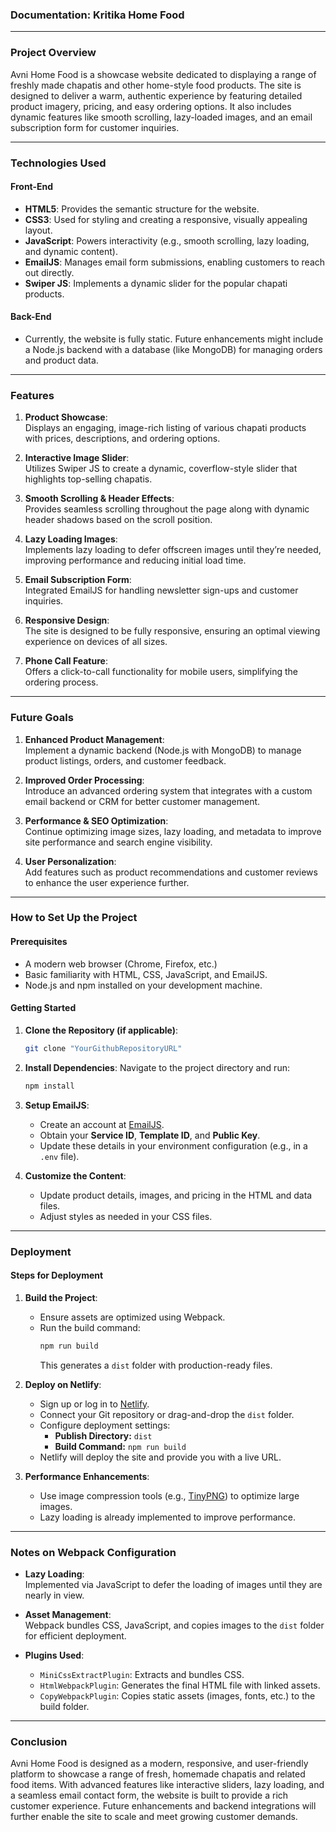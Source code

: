 

### Documentation: Kritika Home Food

---

### **Project Overview**

Avni Home Food is a showcase website dedicated to displaying a range of freshly made chapatis and other home-style food products. The site is designed to deliver a warm, authentic experience by featuring detailed product imagery, pricing, and easy ordering options. It also includes dynamic features like smooth scrolling, lazy-loaded images, and an email subscription form for customer inquiries.

---

### **Technologies Used**

#### **Front-End**
- **HTML5**: Provides the semantic structure for the website.
- **CSS3**: Used for styling and creating a responsive, visually appealing layout.
- **JavaScript**: Powers interactivity (e.g., smooth scrolling, lazy loading, and dynamic content).
- **EmailJS**: Manages email form submissions, enabling customers to reach out directly.
- **Swiper JS**: Implements a dynamic slider for the popular chapati products.

#### **Back-End**
- Currently, the website is fully static. Future enhancements might include a Node.js backend with a database (like MongoDB) for managing orders and product data.

---

### **Features**

1. **Product Showcase**:  
   Displays an engaging, image-rich listing of various chapati products with prices, descriptions, and ordering options.

2. **Interactive Image Slider**:  
   Utilizes Swiper JS to create a dynamic, coverflow-style slider that highlights top-selling chapatis.

3. **Smooth Scrolling & Header Effects**:  
   Provides seamless scrolling throughout the page along with dynamic header shadows based on the scroll position.

4. **Lazy Loading Images**:  
   Implements lazy loading to defer offscreen images until they’re needed, improving performance and reducing initial load time.

5. **Email Subscription Form**:  
   Integrated EmailJS for handling newsletter sign-ups and customer inquiries.

6. **Responsive Design**:  
   The site is designed to be fully responsive, ensuring an optimal viewing experience on devices of all sizes.

7. **Phone Call Feature**:  
   Offers a click-to-call functionality for mobile users, simplifying the ordering process.

---

### **Future Goals**

1. **Enhanced Product Management**:  
   Implement a dynamic backend (Node.js with MongoDB) to manage product listings, orders, and customer feedback.

2. **Improved Order Processing**:  
   Introduce an advanced ordering system that integrates with a custom email backend or CRM for better customer management.

3. **Performance & SEO Optimization**:  
   Continue optimizing image sizes, lazy loading, and metadata to improve site performance and search engine visibility.

4. **User Personalization**:  
   Add features such as product recommendations and customer reviews to enhance the user experience further.

---

### **How to Set Up the Project**

#### **Prerequisites**
- A modern web browser (Chrome, Firefox, etc.)
- Basic familiarity with HTML, CSS, JavaScript, and EmailJS.
- Node.js and npm installed on your development machine.

#### **Getting Started**
1. **Clone the Repository (if applicable)**:
   ```bash
   git clone "YourGithubRepositoryURL"
   ```

2. **Install Dependencies**:
   Navigate to the project directory and run:
   ```bash
   npm install
   ```

3. **Setup EmailJS**:
   - Create an account at [EmailJS](https://www.emailjs.com).
   - Obtain your **Service ID**, **Template ID**, and **Public Key**.
   - Update these details in your environment configuration (e.g., in a `.env` file).

4. **Customize the Content**:
   - Update product details, images, and pricing in the HTML and data files.
   - Adjust styles as needed in your CSS files.

---

### **Deployment**

#### **Steps for Deployment**
1. **Build the Project**:
   - Ensure assets are optimized using Webpack.
   - Run the build command:
     ```bash
     npm run build
     ```
     This generates a `dist` folder with production-ready files.

2. **Deploy on Netlify**:
   - Sign up or log in to [Netlify](https://www.netlify.com).
   - Connect your Git repository or drag-and-drop the `dist` folder.
   - Configure deployment settings:
     - **Publish Directory:** `dist`
     - **Build Command:** `npm run build`
   - Netlify will deploy the site and provide you with a live URL.

3. **Performance Enhancements**:
   - Use image compression tools (e.g., [TinyPNG](https://tinypng.com)) to optimize large images.
   - Lazy loading is already implemented to improve performance.

---

### **Notes on Webpack Configuration**

- **Lazy Loading**:  
  Implemented via JavaScript to defer the loading of images until they are nearly in view.
  
- **Asset Management**:  
  Webpack bundles CSS, JavaScript, and copies images to the `dist` folder for efficient deployment.
  
- **Plugins Used**:
  - `MiniCssExtractPlugin`: Extracts and bundles CSS.
  - `HtmlWebpackPlugin`: Generates the final HTML file with linked assets.
  - `CopyWebpackPlugin`: Copies static assets (images, fonts, etc.) to the build folder.

---

### **Conclusion**

Avni Home Food is designed as a modern, responsive, and user-friendly platform to showcase a range of fresh, homemade chapatis and related food items. With advanced features like interactive sliders, lazy loading, and a seamless email contact form, the website is built to provide a rich customer experience. Future enhancements and backend integrations will further enable the site to scale and meet growing customer demands.

